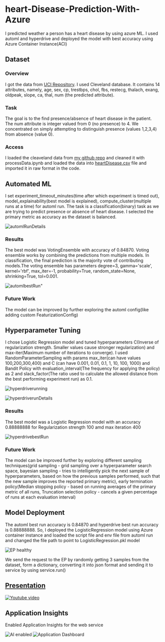 # heart-Disease-Prediction-With-Azure

I predicted weather a person has a heart disease by using azure ML. I used automl and hyperdrive and deployed the model with best accuracy using Azure Container Instance(ACI)

## Dataset

### Overview
I got the data from <a href="https://archive.ics.uci.edu/ml/datasets/Heart+Disease">UCI Repository</a>. I used Cleveland database. It contains 14 attributes, namely, age, sex, cp, trestbps, chol, fbs, restecg, thalach, exang, oldpeak, slope, ca, thal, num (the predicted attribute). 

### Task
The goal is to the find presence/absence of heart disease in the patient. The num attribute is integer valued from 0 (no presence) to 4. We concentrated on simply attempting to distinguish presence (values 1,2,3,4) from absence (value 0).

### Access
I loaded the cleaveland data from <a href="https://github.com/GowthamiWudaru/heart-Disease-Prediction-With-Azure/blob/main/processed.cleveland.data"> my github repo</a> and cleaned it with processData.ipynb and loaded the data into <a href="https://github.com/GowthamiWudaru/heart-Disease-Prediction-With-Azure/blob/main/heartDisease.csv">heartDisease.csv</a> file and imported it in raw format in the code.

## Automated ML

I set experiment_timeout_minutes(time after which experiment is timed out), model_explainability(best model is explained), compute_cluster(multiple runs at a time) for automl run. The task is a classification(binary) task as we are trying to predict presence or absence of heart disease. I selected the primary metric as accuracy as the dataset is balanced.

![automlRunDetails](https://github.com/GowthamiWudaru/heart-Disease-Prediction-With-Azure/blob/main/images_for_readme/automlrunDetails.png)

### Results

The best model was VotingEnsemble with accuracy of 0.84870. Voting ensemble works by combining the predictions from multiple models. In classification, the final prediction is the majority vote of contributing models.The voting ensemble has parameters degree=3, gamma='scale', kernel='rbf', max_iter=-1, probability=True, random_state=None, shrinking=True, tol=0.001.

![automlbestRun"](https://github.com/GowthamiWudaru/heart-Disease-Prediction-With-Azure/blob/main/images_for_readme/automlbestrun.png)

### Future Work

The model can be improved by further exploring the automl config(like adding custom FeaturizationConfig)

## Hyperparameter Tuning

I chose Logistic Regression model and tuned hyperparameters C(Inverse of regularization strength. Smaller values cause stronger regularization) and max-iter(Maximum number of iterations to converge). I used RandomParameterSampling with params max_iter(can have values 100,200,300,400) and C (can have 0.001, 0.01, 0.1, 1, 10, 100, 1000) and Bandit Policy with evaluation_interval(The frequency for applying the policy) as 2 and slack_factor(The ratio used to calculate the allowed distance from the best performing experiment run) as 0.1.

![hyperdriverunning](https://github.com/GowthamiWudaru/heart-Disease-Prediction-With-Azure/blob/main/images_for_readme/hyperdriverunning.png)

![hyperdriverunDetails](https://github.com/GowthamiWudaru/heart-Disease-Prediction-With-Azure/blob/main/images_for_readme/hyperDriveRunDetails.png)

### Results

The best model was a Logistic Regression model with an accuracy 0.88888888 for Regularization strength 100 amd max iteration 400

![hyperdrivebestRun](https://github.com/GowthamiWudaru/heart-Disease-Prediction-With-Azure/blob/main/images_for_readme/hyperdrivebestrun.png)

### Future Work

The model can be improved further by exploring different sampling techniques(grid sampling - grid sampling over a hyperparameter search space, bayesian sampling - tries to intelligently pick the next sample of hyperparameters, based on how the previous samples performed, such that the new sample improves the reported primary metric), early termination policy(Median stopping policy - based on running averages of the primary metric of all runs, Truncation selection policy - cancels a given percentage of runs at each evaluation interval)

## Model Deployment

The automl best run accuracy is 0.84870 and hyperdrive best run accuracy is 0.88888888. So, I deployed the LogisticRegression model using Azure container instance and loaded the script file and env file from automl run and changed the file path to point to LogisticRegression.pkl model

![EP healthy](https://github.com/GowthamiWudaru/heart-Disease-Prediction-With-Azure/blob/main/images_for_readme/EPhealthy.png)

We send the request to the EP by randomly getting 3 samples from the dataset, form a dictionary, converting it into json format and sending it to service by using service.run()

## [Presentation](https://docs.google.com/presentation/d/1aPJaDqMD10CQkSxsWGI1c4ctl7mlrEiNVq3-N7LJ39U/edit?usp=sharing)

[![Youtube video](https://img.youtube.com/vi/NDxQLzwUdMg/0.jpg)](https://www.youtube.com/watch?v=NDxQLzwUdMg)

## Application Insights

Enabled Application Insights for the web service

![AI enabled](https://github.com/GowthamiWudaru/heart-Disease-Prediction-With-Azure/blob/main/images_for_readme/AIenabled.png)
![Application Dashboard](https://github.com/GowthamiWudaru/heart-Disease-Prediction-With-Azure/blob/main/images_for_readme/ApplicationInsights.png)
